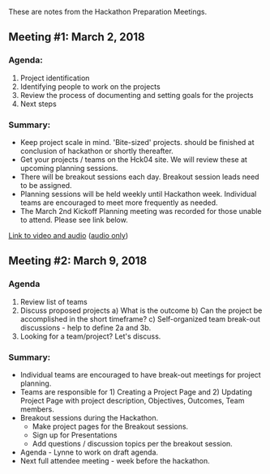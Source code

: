 These are notes from the Hackathon Preparation Meetings.

## Meeting #1: March 2, 2018

### Agenda:
1) Project identification 
2) Identifying people to work on the projects
3) Review the process of documenting and setting goals for the projects
4) Next steps

### Summary:
  * Keep project scale in mind.  'Bite-sized' projects.  should be finished at conclusion of hackathon or shortly thereafter. 
  * Get your projects / teams on the Hck04 site. We will review these at upcoming planning sessions. 
  * There will be breakout sessions each day.  Breakout session leads need to be assigned.  
  * Planning sessions will be held weekly until Hackathon week.  Individual teams are encouraged to meet more frequently as needed. 
  * The March 2nd Kickoff Planning meeting was recorded for those unable to attend.  Please see link below.  

[Link to video and audio](https://zoom.us/recording/play/17HsknCw3e_bDHvRvNQH8IrEEPiBE4Zu1n3oom3b8reDlJh7zSficSA6PWVlfHF3) ([audio only](https://zoom.us/recording/play/giTjARiw7K70Wx_8dLfn2hHy3RUruy-wLzAnrnRSWF1hlZg-XhjBPL2qWGGqhYiV ))



## Meeting #2: March 9, 2018

### Agenda
1) Review list of teams
2) Discuss proposed projects
 a) What is the outcome
 b) Can the project be accomplished in the short timeframe?
 c) Self-organized team break-out discussions - help to define 2a and 3b.
3) Looking for a team/project?  Let's discuss.

### Summary:  
  * Individual teams are encouraged to have break-out meetings for project planning. 
  * Teams are responsible for 1) Creating a Project Page and 2) Updating Project Page with project description, Objectives, Outcomes, Team members.
  * Breakout sessions during the Hackathon.
    * Make project pages for the Breakout sessions.
    * Sign up for Presentations
    * Add questions / discussion topics per the breakout session.
  * Agenda - Lynne to work on draft agenda.  
  * Next full attendee meeting - week before the hackathon.  

